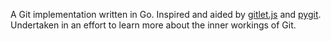 A Git implementation written in Go. Inspired and aided by [gitlet.js](http://gitlet.maryrosecook.com/) and [pygit](http://benhoyt.com/writings/pygit/). Undertaken in an effort to learn more about the inner workings of Git.